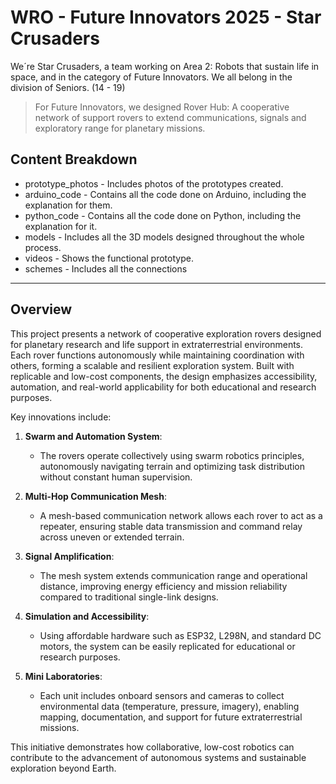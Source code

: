 # WRO - Future Innovators 2025 - Star Crusaders
We´re Star Crusaders, a team working on Area 2: Robots that sustain life in space, and in the category of Future Innovators. We all belong in the division of Seniors. (14 - 19)

> For Future Innovators, we designed Rover Hub: A cooperative network of support rovers to extend communications, signals and exploratory range for planetary missions.

## Content Breakdown
* prototype_photos - Includes photos of the prototypes created.
* arduino_code - Contains all the code done on Arduino, including the explanation for them.
* python_code - Contains all the code done on Python, including the explanation for it.
* models - Includes all the 3D models designed throughout the whole process.
* videos - Shows the functional prototype.
* schemes - Includes all the connections 

---

## Overview

This project presents a network of cooperative exploration rovers designed for planetary research and life support in extraterrestrial environments. Each rover functions autonomously while maintaining coordination with others, forming a scalable and resilient exploration system. Built with replicable and low-cost components, the design emphasizes accessibility, automation, and real-world applicability for both educational and research purposes.

Key innovations include:

1. **Swarm and Automation System**:
   - The rovers operate collectively using swarm robotics principles, autonomously navigating terrain and optimizing task distribution without constant human supervision.

2. **Multi-Hop Communication Mesh**:
   - A mesh-based communication network allows each rover to act as a repeater, ensuring stable data transmission and command relay across uneven or extended terrain.

3. **Signal Amplification**:
   - The mesh system extends communication range and operational distance, improving energy efficiency and mission reliability compared to traditional single-link designs.

4. **Simulation and Accessibility**:
   - Using affordable hardware such as ESP32, L298N, and standard DC motors, the system can be easily replicated for educational or research purposes.

5. **Mini Laboratories**:
   - Each unit includes onboard sensors and cameras to collect environmental data (temperature, pressure, imagery), enabling mapping, documentation, and support for future extraterrestrial missions.

This initiative demonstrates how collaborative, low-cost robotics can contribute to the advancement of autonomous systems and sustainable exploration beyond Earth.
